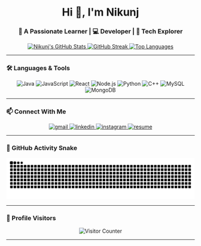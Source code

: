 <h1 align="center">Hi 👋, I'm Nikunj</h1>
<h3 align="center">🚀 A Passionate Learner | 💻 Developer | 🌱 Tech Explorer</h3>

<p align="center">
  <a href="https://github-readme-stats.vercel.app/api?username=nikunjcodes&theme=vue-dark&show_icons=true&hide_border=true&count_private=true">
    <img alt="Nikunj's GitHub Stats" src="https://github-readme-stats.vercel.app/api?username=nikunjcodes&theme=vue-dark&show_icons=true&hide_border=true&count_private=true" />
  </a>
  <a href="https://github-readme-streak-stats.herokuapp.com/?user=nikunjcodes&theme=vue-dark&hide_border=true">
    <img alt="GitHub Streak" src="https://github-readme-streak-stats.herokuapp.com/?user=nikunjcodes&theme=vue-dark&hide_border=true" />
  </a>
  <a href="https://github-readme-stats.vercel.app/api/top-langs/?username=nikunjcodes&theme=vue-dark&layout=compact&hide_border=true">
    <img alt="Top Languages" src="https://github-readme-stats.vercel.app/api/top-langs/?username=nikunjcodes&theme=vue-dark&layout=compact&hide_border=true" />
  </a>
</p>

---

### 🛠️ Languages & Tools

<div align="center">
  <img src="https://cdn.jsdelivr.net/gh/devicons/devicon/icons/java/java-original.svg" height="40" alt="Java" />
  <img src="https://cdn.jsdelivr.net/gh/devicons/devicon/icons/javascript/javascript-original.svg" height="40" alt="JavaScript" />
  <img src="https://cdn.jsdelivr.net/gh/devicons/devicon/icons/react/react-original.svg" height="40" alt="React" />
  <img src="https://cdn.jsdelivr.net/gh/devicons/devicon/icons/nodejs/nodejs-original.svg" height="40" alt="Node.js" />
  <img src="https://cdn.jsdelivr.net/gh/devicons/devicon/icons/python/python-original.svg" height="40" alt="Python" />
  <img src="https://cdn.jsdelivr.net/gh/devicons/devicon/icons/cplusplus/cplusplus-original.svg" height="40" alt="C++" />
  <img src="https://cdn.jsdelivr.net/gh/devicons/devicon/icons/mysql/mysql-original.svg" height="40" alt="MySQL" />
  <img src="https://cdn.jsdelivr.net/gh/devicons/devicon/icons/mongodb/mongodb-original.svg" height="40" alt="MongoDB" />
</div>

---

### 📫 Connect With Me

<div align="center">
  <a href="mailto:nikunjjakhotiya16@gmail.com" target="_blank">
    <img src="https://img.shields.io/static/v1?message=Gmail&logo=gmail&label=&color=D14836&logoColor=white&labelColor=&style=for-the-badge" height="35" alt="gmail" />
  </a>
  <a href="https://in.linkedin.com/in/nikunj-jakhotiya-894331291" target="_blank">
    <img src="https://img.shields.io/static/v1?message=LinkedIn&logo=linkedin&label=&color=0077B5&logoColor=white&labelColor=&style=for-the-badge" height="35" alt="linkedin" />
  </a>
  <a href="https://www.instagram.com/nikunjjakhotiya16/" target="_blank">
    <img src="https://img.shields.io/static/v1?message=Instagram&logo=instagram&label=&color=E4405F&logoColor=white&labelColor=&style=for-the-badge" height="35" alt="instagram" />
  </a>
  <a href="https://drive.google.com/file/d/1x4fNm3kTXod1Zlvonbx6ncPnuiRpYTTj/view?usp=sharing" target="_blank">
    <img src="https://img.shields.io/static/v1?message=Resume&logo=google-drive&label=&color=0F9D58&logoColor=white&labelColor=&style=for-the-badge" height="35" alt="resume" />
  </a>
</div>

---

### 🐍 GitHub Activity Snake

<p align="center">
  <img src="https://raw.githubusercontent.com/nikunjcodes/nikunjcodes/output/snake.svg" alt="Snake animation" />
</p>

---

### 👀 Profile Visitors

<div align="center">
  <img src="https://profile-counter.glitch.me/nikunjcodes/count.svg?" alt="Visitor Counter" />
</div>

---
